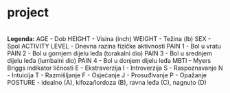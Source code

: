 # project
<br>
<b>Legenda:</b>
AGE - Dob
HEIGHT - Visina (inch)
WEIGHT - Težina (lb)
SEX - Spol
ACTIVITY LEVEL - Dnevna razina fizičke aktivnosti
PAIN 1 - Bol u vratu
PAIN 2 - Bol u gornjem dijelu leđa (torakalni dio)
PAIN 3 - Bol u srednjem dijelu leđa (lumbalni dio)
PAIN 4 - Bol u donjem dijelu leđa
MBTI - Myers Briggs indikator ličnosti
E - Ekstraverzija
I - Introverzija
S - Raspoznavanje
N - Intuicija
T - Razmišljanje
F - Osjećanje
J - Prosuđivanje
P - Opažanje
POSTURE - idealno (A), kifoza/lordoza (B), ravna leđa (C), nagnuto (D)
